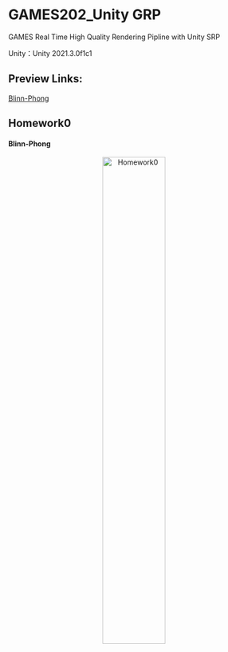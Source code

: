 # GAMES202_Unity GRP

GAMES Real Time High Quality Rendering Pipline with Unity SRP

Unity：Unity 2021.3.0f1c1

## Preview Links:

[Blinn-Phong](https://github.com/Nuomi-Chobits/GAMES202-Unity-Real-Time-High-Quality-Rendering#blinn-phong)

## Homework0

#### Blinn-Phong

<div align=center><img src="https://user-images.githubusercontent.com/89976115/164894699-6f332e4a-b924-4fcc-bb5a-07c5c4d4fc45.gif" width="50%" alt="Homework0"></div>

